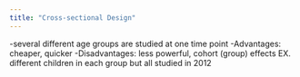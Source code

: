```yaml
---
title: "Cross-sectional Design"
---
```

-several different age groups are studied at one time point
-Advantages: cheaper, quicker
-Disadvantages: less powerful, cohort (group) effects
EX. different children in each group but all studied in 2012

